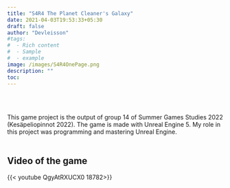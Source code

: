 ```yaml
---
title: "S4R4 The Planet Cleaner's Galaxy"
date: 2021-04-03T19:53:33+05:30
draft: false
author: "Devleisson"
#tags:
#  - Rich content
#  - Sample
#  - example
image: /images/S4R4OnePage.png
description: ""
toc: 
---
```


<br>
<br>

This game project is the output of group 14 of Summer Games Studies 2022 (Kesäpeliopinnot 2022). The game is made with Unreal Engine 5. My role in this project was programming and mastering Unreal Engine.
<br>
<br>

## Video of the game
{{< youtube QgyAtRXUCX0 18782>}}
<br>



<br>
<br>
<br>
<br>

